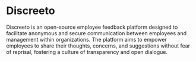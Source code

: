 # Discreeto
Discreeto is an open-source employee feedback platform designed to facilitate anonymous and secure communication between employees and management within organizations. The platform aims to empower employees to share their thoughts, concerns, and suggestions without fear of reprisal, fostering a culture of transparency and open dialogue.
